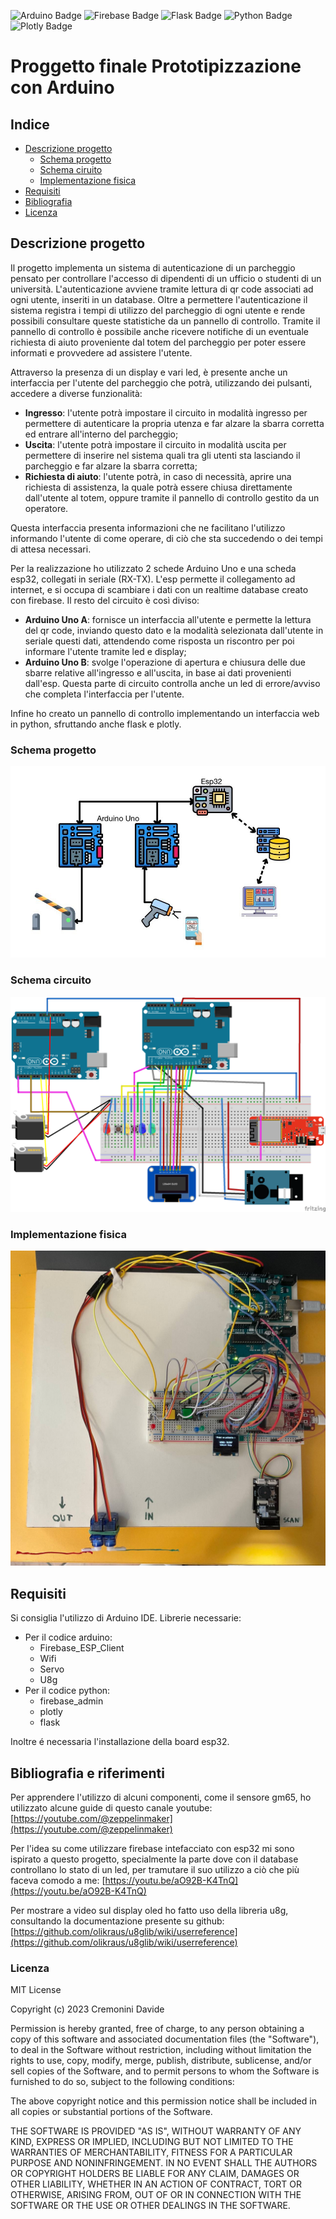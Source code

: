 ![Arduino Badge](https://img.shields.io/badge/Arduino-00979D?style=for-the-badge&logo=Arduino&logoColor=white) ![Firebase Badge](https://img.shields.io/badge/firebase-ffca28?style=for-the-badge&logo=firebase&logoColor=black) ![Flask Badge](https://img.shields.io/badge/Flask-000000?style=for-the-badge&logo=flask&logoColor=white) ![Python Badge](https://img.shields.io/badge/Python-FFD43B?style=for-the-badge&logo=python&logoColor=blue) ![Plotly Badge](https://img.shields.io/badge/Plotly-239120?style=for-the-badge&logo=plotly&logoColor=white)
# Proggetto finale Prototipizzazione con Arduino

## Indice
- [Descrizione progetto](#descrizione-progetto) 
	- [Schema progetto](#schema-progetto) 
	- [Schema ciruito](#schema-circuito) 
	- [Implementazione fisica](#implementazione-fisica) 
- [Requisiti](#requisiti)
-  [Bibliografia](#bibliografia)
-  [Licenza](#licenza)

## Descrizione progetto
Il progetto implementa un sistema di autenticazione di un parcheggio pensato per controllare l'accesso di dipendenti di un ufficio o studenti di un università. L'autenticazione avviene tramite lettura di qr code associati ad ogni utente, inseriti in un database. Oltre a permettere l'autenticazione il sistema registra i tempi di utilizzo del parcheggio di ogni utente e rende possibili consultare queste statistiche da un pannello di controllo. Tramite il pannello di controllo è possibile anche ricevere notifiche di un eventuale richiesta di aiuto proveniente dal totem del parcheggio per poter essere informati e provvedere ad assistere l'utente.

Attraverso la presenza di un display e vari led, è presente anche un interfaccia per l'utente del parcheggio che potrà, utilizzando dei pulsanti, accedere a diverse funzionalità:
- **Ingresso**: l'utente potrà impostare il circuito in modalità ingresso per permettere di autenticare la propria utenza e far alzare la sbarra corretta ed entrare all'interno del parcheggio;
- **Uscita**: l'utente potrà impostare il circuito in modalità uscita per permettere di inserire nel sistema quali tra gli utenti sta lasciando il parcheggio e far alzare la sbarra corretta;
- **Richiesta di aiuto**: l'utente potrà, in caso di necessità, aprire una richiesta di assistenza, la quale potrà essere chiusa direttamente dall'utente al totem, oppure tramite il pannello di controllo gestito da un operatore.

Questa interfaccia presenta informazioni che ne facilitano l'utilizzo informando l'utente di come operare, di ciò che sta succedendo o dei tempi di attesa necessari.

Per la realizzazione ho utilizzato 2 schede Arduino Uno e una scheda esp32, collegati in seriale (RX-TX). L'esp permette il collegamento ad internet, e si occupa di scambiare i dati con un realtime database creato con firebase. Il resto del circuito è così diviso:
- **Arduino Uno A**: fornisce un interfaccia all'utente e permette la lettura del qr code, inviando questo dato e la modalità selezionata dall'utente in seriale questi dati, attendendo come risposta un riscontro per poi informare l'utente tramite led e display;
- **Arduino Uno B**: svolge l'operazione di apertura e chiusura delle due sbarre relative all'ingresso e all'uscita, in base ai dati provenienti dall'esp. Questa parte di circuito controlla anche un led di errore/avviso che completa l'interfaccia per l'utente.

Infine ho creato un pannello di controllo implementando un interfaccia web in python, sfruttando anche flask e plotly.


### Schema progetto

![Schema progetto](./images/schema.jpg)

### Schema circuito

![Schema circuito](./images/schema_circuito.png)

### Implementazione fisica

![Circuito implementato fisicamente](./images/foto1.jpg)

## Requisiti
Si consiglia l'utilizzo di Arduino IDE.
Librerie necessarie:
 - Per il codice arduino:
    - Firebase_ESP_Client
    - Wifi
    - Servo
    - U8g
 - Per il codice python:
    - firebase_admin
    - plotly
    - flask
    
Inoltre é necessaria l'installazione della board esp32.

## Bibliografia e riferimenti

Per apprendere l'utilizzo di alcuni componenti, come il sensore gm65, ho utilizzato alcune guide di questo canale youtube: [https://youtube.com/@zeppelinmaker](https://youtube.com/@zeppelinmaker)

 Per l'idea su come utilizzare firebase intefacciato con esp32 mi sono ispirato a questo progetto, specialmente la parte dove con il database controllano lo stato di un led, per tramutare il suo utilizzo a ciò che più faceva comodo a me: [https://youtu.be/aO92B-K4TnQ](https://youtu.be/aO92B-K4TnQ)

Per mostrare a video sul display oled ho fatto uso della libreria u8g, consultando la documentazione presente su github: [https://github.com/olikraus/u8glib/wiki/userreference](https://github.com/olikraus/u8glib/wiki/userreference)

### Licenza
MIT License

Copyright (c) 2023 Cremonini Davide

Permission is hereby granted, free of charge, to any person obtaining a copy
of this software and associated documentation files (the "Software"), to deal
in the Software without restriction, including without limitation the rights
to use, copy, modify, merge, publish, distribute, sublicense, and/or sell
copies of the Software, and to permit persons to whom the Software is
furnished to do so, subject to the following conditions:

The above copyright notice and this permission notice shall be included in all
copies or substantial portions of the Software.

THE SOFTWARE IS PROVIDED "AS IS", WITHOUT WARRANTY OF ANY KIND, EXPRESS OR
IMPLIED, INCLUDING BUT NOT LIMITED TO THE WARRANTIES OF MERCHANTABILITY,
FITNESS FOR A PARTICULAR PURPOSE AND NONINFRINGEMENT. IN NO EVENT SHALL THE
AUTHORS OR COPYRIGHT HOLDERS BE LIABLE FOR ANY CLAIM, DAMAGES OR OTHER
LIABILITY, WHETHER IN AN ACTION OF CONTRACT, TORT OR OTHERWISE, ARISING FROM,
OUT OF OR IN CONNECTION WITH THE SOFTWARE OR THE USE OR OTHER DEALINGS IN THE
SOFTWARE.

